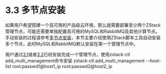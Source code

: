 # 3.3 多节点安装

如果用户希望搭建一个高可用的产品级云环境，那么就需要部署至少两个ZStack管理节点，可能还需要单独配置高可用的MySQL和RabbitMQ及其他计算节点。手动安装的过程请参考[多节点安装](http://zstack.org.cn/index.php?m=Page&a=index&id=12)，本节主要介绍使用ZStack脚本工具自动安装多个节点，此时MySQL和RabbitMQ默认安装在第一个管理节点中。

用户通过[3.1](/install/offline-install.md)或者[3.2](/install/online-install.md)已经安装完成一个管理节点，使用zstack-ctl add_multi_management命令安装
zstack-ctl add_multi_management --host-list root:passwd1@host1_ip root:passwd2@host2_ip